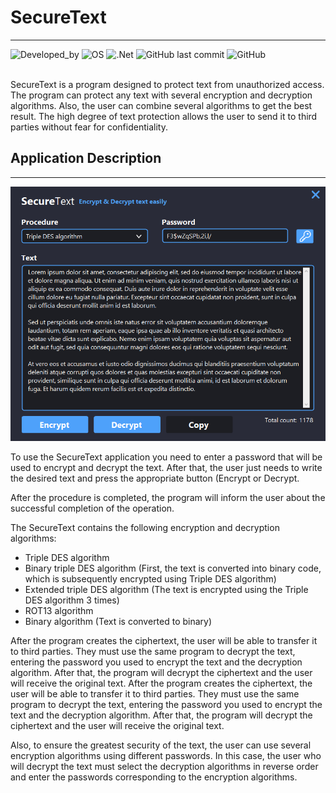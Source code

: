 # **SecureText** 
---
![Developed_by](https://img.shields.io/badge/Developed_by-GAGreatProgrammer-green) ![OS](https://img.shields.io/badge/OS-_Windows-blue) ![.Net](https://img.shields.io/badge/.Net-_v4.7.2-red) ![GitHub last commit](https://img.shields.io/github/last-commit/GAGreatProgrammer/SecureText) ![GitHub](https://img.shields.io/github/license/GAGreatProgrammer/SecureText?color=orange)

<br/>
SecureText is a program designed to protect text from unauthorized access. The program can protect any text with several encryption and decryption algorithms. Also, the user can combine several algorithms to get the best result. The high degree of text protection allows the user to send it to third parties without fear for confidentiality.
<br/>

## Application Description
---
![SecureText](https://raw.githubusercontent.com/GAGreatProgrammer/SecureText/master/SecureText/Assets/SecureText.PNG)

To use the SecureText application you need to enter a password that will be used to encrypt and decrypt the text. After that, the user just needs to write the desired text and press the appropriate button (Encrypt or Decrypt.

<n/>

After the procedure is completed, the program will inform the user about the successful completion of the operation.

The SecureText contains the following encryption and decryption algorithms:

* Triple DES algorithm
* Binary triple DES algorithm (First, the text is converted into binary code, which is subsequently encrypted using Triple DES algorithm)
* Extended triple DES algorithm (The text is encrypted using the Triple DES algorithm 3 times)
* ROT13 algorithm
* Binary algorithm (Text is converted to binary)

<n/>

After the program creates the ciphertext, the user will be able to transfer it to third parties. They must use the same program to decrypt the text, entering the password you used to encrypt the text and the decryption algorithm. After that, the program will decrypt the ciphertext and the user will receive the original text.
After the program creates the ciphertext, the user will be able to transfer it to third parties. They must use the same program to decrypt the text, entering the password you used to encrypt the text and the decryption algorithm. After that, the program will decrypt the ciphertext and the user will receive the original text.

<n/>

Also, to ensure the greatest security of the text, the user can use several encryption algorithms using different passwords. In this case, the user who will decrypt the text must select the decryption algorithms in reverse order and enter the passwords corresponding to the encryption algorithms.
